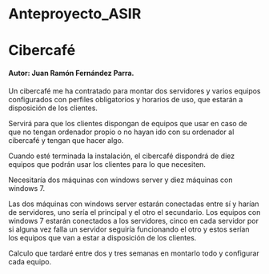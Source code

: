 # Anteproyecto_ASIR

<h1>Cibercafé</h1>
<h4>Autor: Juan Ramón Fernández Parra.</h4>

Un cibercafé me ha contratado para montar dos servidores y varios equipos configurados con perfiles obligatorios y horarios de uso, que estarán a disposición de los clientes.

Servirá para que los clientes dispongan de equipos que usar en caso de que no tengan ordenador propio o no hayan ido con su ordenador al cibercafé y tengan que hacer algo.

Cuando esté terminada la instalación, el cibercafé dispondrá de diez equipos que podrán usar los clientes para lo que necesiten.

Necesitaría dos máquinas con windows server y diez máquinas con windows 7. 

Las dos máquinas con windows server estarán conectadas entre sí y harían de servidores, uno sería el principal y el otro el secundario. Los equipos con windows 7 estarán conectados a los servidores, cinco en cada servidor por si alguna vez falla un servidor seguiría funcionando el otro y estos serían los equipos que van a estar a disposición de los clientes.

Calculo que tardaré entre dos y tres semanas en montarlo todo y configurar cada equipo.
